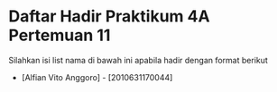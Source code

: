 # Daftar Hadir Praktikum 4A Pertemuan 11
Silahkan isi list nama di bawah ini apabila hadir dengan format berikut

- [Alfian Vito Anggoro] - [2010631170044]
